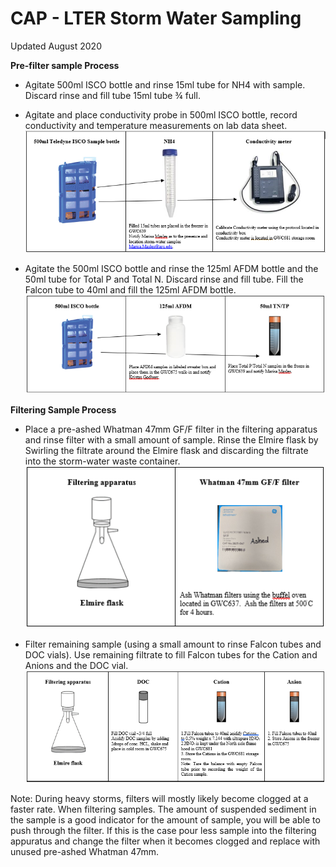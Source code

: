 # **CAP - LTER Storm Water Sampling**

Updated August 2020



**Pre-filter sample Process**
* Agitate 500ml ISCO bottle and rinse 15ml tube for NH4 with sample.  Discard rinse and fill tube 15ml tube  ¾ full.
* Agitate and place conductivity probe in 500ml ISCO bottle, record conductivity and temperature measurements on lab data sheet.
![alt text](Images/Step2.png "Figure 1")

* Agitate the 500ml ISCO bottle and rinse the 125ml AFDM bottle and the 50ml tube for Total P and Total N.  Discard rinse and fill tube.  Fill the Falcon tube to 40ml and fill the 125ml AFDM bottle.
![alt text](Images/Step3.png "Figure 2")

**Filtering Sample Process**
* Place a pre-ashed Whatman 47mm GF/F filter in the filtering apparatus and rinse filter with a small amount of sample.   Rinse the Elmire flask by Swirling the filtrate around the Elmire flask and discarding the filtrate into the storm-water waste container.  
![alt text](Images/Step4.png "Figure 3")

* Filter remaining sample (using a small amount to rinse Falcon tubes and DOC vials).   Use remaining filtrate to fill Falcon tubes for the Cation and Anions and the DOC vial.  
![alt text](Images/Step5.png "Figure 4")

Note:  During heavy storms, filters will mostly likely become clogged at a faster rate.    When filtering samples. The amount of suspended sediment in the sample is a good indicator for the amount of sample, you will be able to push through the filter.  If this is the case pour less sample into the filtering appuratus and change the filter when it becomes clogged and replace with unused pre-ashed Whatman 47mm.